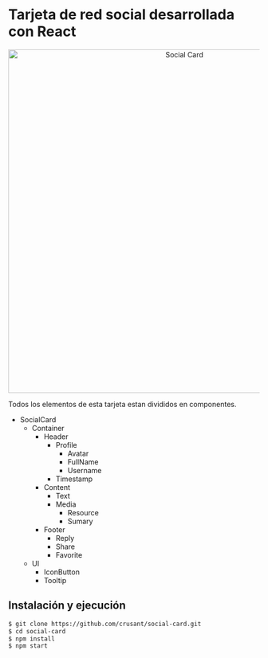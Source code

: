 # Tarjeta de red social desarrollada con React

<p align="center">
  <img width="690" src="http://resources.codalia.mx/images/social-card.png" alt="Social Card" />
</p>

Todos los elementos de esta tarjeta estan divididos en componentes.

- SocialCard
  - Container
    - Header
      - Profile
        - Avatar
        - FullName
        - Username
      - Timestamp
    - Content
      - Text
      - Media
        - Resource
        - Sumary
    - Footer
      - Reply
      - Share
      - Favorite
  - UI
    - IconButton
    - Tooltip

## Instalación y ejecución

```sh
$ git clone https://github.com/crusant/social-card.git
$ cd social-card
$ npm install
$ npm start
```